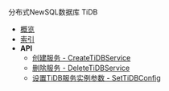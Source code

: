 <div class="sidebar_title icon__tidb">分布式NewSQL数据库 TiDB</div>


- [概览](api/tidb-api/README.md)
- [索引](api/tidb-api/index.md)
- **API**
    - [创建服务 - CreateTiDBService](api/tidb-api/create_ti_db_service)
    - [删除服务 - DeleteTiDBService](api/tidb-api/delete_ti_db_service)
    - [设置TiDB服务实例参数 - SetTiDBConfig](api/tidb-api/set_ti_db_config)

